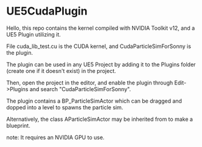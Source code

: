 # UE5CudaPlugin

Hello, this repo contains the kernel compiled with NVIDIA Toolkit v12, and a UE5 Plugin utilizing it.

File cuda_lib_test.cu is the CUDA kernel, and CudaParticleSimForSonny is the plugin.

The plugin can be used in any UE5 Project by adding it to the Plugins folder (create one if it doesn't exist) in the project.

Then, open the project in the editor, and enable the plugin through Edit->Plugins and search "CudaParticleSimForSonny". 

The plugin contains a BP_ParticleSimActor which can be dragged and dopped into a level to spawns the particle sim.

Alternatively, the class AParticleSimActor may be inherited from to make a blueprint.

note: It requires an NVIDIA GPU to use.
